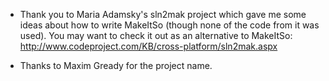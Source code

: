   * Thank you to Maria Adamsky's sln2mak project which gave me some ideas about how to write MakeItSo (though none of the code from it was used). You may want to check it out as an alternative to MakeItSo: http://www.codeproject.com/KB/cross-platform/sln2mak.aspx

  * Thanks to Maxim Gready for the project name.